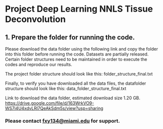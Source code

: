 # Project Deep Learning NNLS Tissue Deconvolution

## 1. Prepare the folder for running the code.
Please download the data folder using the following link and copy the folder into this folder before running the code.
Datasets are partially released. Certain folder structures need to be maintained in order to execute the codes and reproduce our results. 

The project folder structure should look like this:
    folder_structure_final.txt

Finally, to verify you have downloaded all the data files, the datafolder structure should look like this:
    data_folder_structure_final.txt

Link to download the data folder, estimated download size 1.20 GB.
https://drive.google.com/file/d/163WrkVO9-WS7i4U4xdvLRl7QeAkSdm5s/view?usp=sharing

### Please contact fxy134@miami.edu for support.